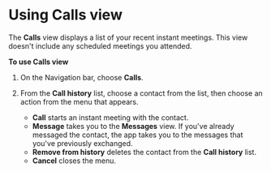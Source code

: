 # Using Calls view<a name="use-call-view"></a>

The **Calls** view displays a list of your recent instant meetings\. This view doesn't include any scheduled meetings you attended\.

**To use Calls view**

1. On the Navigation bar, choose **Calls**\.

1. From the **Call history** list, choose a contact from the list, then choose an action from the menu that appears\.
   + **Call** starts an instant meeting with the contact\.
   + **Message** takes you to the **Messages** view\. If you've already messaged the contact, the app takes you to the messages that you've previously exchanged\.
   + **Remove from history** deletes the contact from the **Call history** list\.
   + **Cancel** closes the menu\.